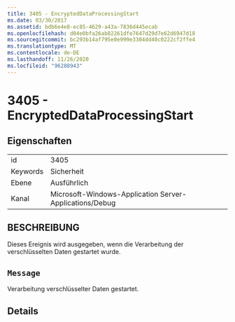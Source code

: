 ```yaml
---
title: 3405 - EncryptedDataProcessingStart
ms.date: 03/30/2017
ms.assetid: bdb6e4e8-ec85-4629-a43a-7836d445ecab
ms.openlocfilehash: d04e0bfa26ab82261dfe7647d29d7e62d6947d18
ms.sourcegitcommit: bc293b14af795e0e999e3304dd40c0222cf2ffe4
ms.translationtype: MT
ms.contentlocale: de-DE
ms.lasthandoff: 11/26/2020
ms.locfileid: "96288943"
---
```

# <a name="3405---encrypteddataprocessingstart"></a>3405 - EncryptedDataProcessingStart

## <a name="properties"></a>Eigenschaften  
  
|||  
|-|-|  
|id|3405|  
|Keywords|Sicherheit|  
|Ebene|Ausführlich|  
|Kanal|Microsoft-Windows-Application Server-Applications/Debug|  
  
## <a name="description"></a>BESCHREIBUNG  

 Dieses Ereignis wird ausgegeben, wenn die Verarbeitung der verschlüsselten Daten gestartet wurde.  
  
## <a name="message"></a>`Message`  

 Verarbeitung verschlüsselter Daten gestartet.  
  
## <a name="details"></a>Details

